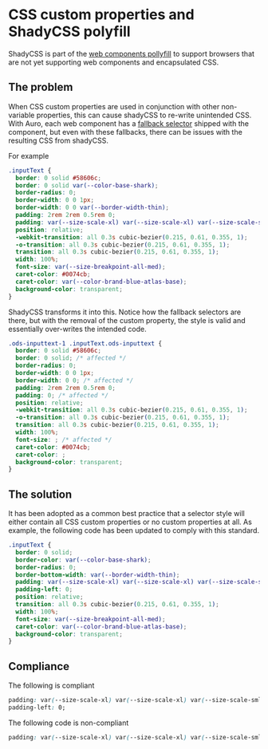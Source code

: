 # CSS custom properties and ShadyCSS polyfill

ShadyCSS is part of the [web components pollyfill](/support/polyfills/webcomponentsjs) to support browsers that are not yet supporting web components and encapsulated CSS. 

## The problem 

When CSS custom properties are used in conjunction with other non-variable properties, this can cause shadyCSS to re-write unintended CSS. With Auro, each web component has a [fallback selector](https://zellwk.com/blog/older-browsers-css/#:~:text=Property%20fallbacks,-If%20a%20browser&text=When%20this%20happens%2C%20the%20browser,way%20to%20provide%20a%20fallback.&text=In%20this%20example%2C%20browsers%20that,fall%20back%20to%20display%3A%20block%20.) shipped with the component, but even with these fallbacks, there can be issues with the resulting CSS from shadyCSS. 

For example

```css
.inputText {
  border: 0 solid #58606c;
  border: 0 solid var(--color-base-shark);
  border-radius: 0;
  border-width: 0 0 1px;
  border-width: 0 0 var(--border-width-thin);
  padding: 2rem 2rem 0.5rem 0;
  padding: var(--size-scale-xl) var(--size-scale-xl) var(--size-scale-sml) 0;
  position: relative;
  -webkit-transition: all 0.3s cubic-bezier(0.215, 0.61, 0.355, 1);
  -o-transition: all 0.3s cubic-bezier(0.215, 0.61, 0.355, 1);
  transition: all 0.3s cubic-bezier(0.215, 0.61, 0.355, 1);
  width: 100%;
  font-size: var(--size-breakpoint-all-med);
  caret-color: #0074cb;
  caret-color: var(--color-brand-blue-atlas-base);
  background-color: transparent;
}
```

ShadyCSS transforms it into this. Notice how the fallback selectors are there, but with the removal of the custom property, the style is valid and essentially over-writes the intended code. 

```css
.ods-inputtext-1 .inputText.ods-inputtext {
  border: 0 solid #58606c;
  border: 0 solid; /* affected */
  border-radius: 0;
  border-width: 0 0 1px;
  border-width: 0 0; /* affected */
  padding: 2rem 2rem 0.5rem 0;
  padding: 0; /* affected */
  position: relative;
  -webkit-transition: all 0.3s cubic-bezier(0.215, 0.61, 0.355, 1);
  -o-transition: all 0.3s cubic-bezier(0.215, 0.61, 0.355, 1);
  transition: all 0.3s cubic-bezier(0.215, 0.61, 0.355, 1);
  width: 100%;
  font-size: ; /* affected */
  caret-color: #0074cb;
  caret-color: ; 
  background-color: transparent;
}
```

## The solution 

It has been adopted as a common best practice that a selector style will either contain all CSS custom properties or no custom properties at all. As example, the following code has been updated to comply with this standard. 

```css
.inputText {
  border: 0 solid;
  border-color: var(--color-base-shark);
  border-radius: 0;
  border-bottom-width: var(--border-width-thin);
  padding: var(--size-scale-xl) var(--size-scale-xl) var(--size-scale-sml);
  padding-left: 0;
  position: relative;
  transition: all 0.3s cubic-bezier(0.215, 0.61, 0.355, 1);
  width: 100%;
  font-size: var(--size-breakpoint-all-med);
  caret-color: var(--color-brand-blue-atlas-base);
  background-color: transparent;
}
```

## Compliance 

The following is compliant 

```css
padding: var(--size-scale-xl) var(--size-scale-xl) var(--size-scale-sml);
padding-left: 0;
```

The following code is non-compliant  

```css
padding: var(--size-scale-xl) var(--size-scale-xl) var(--size-scale-sml) 0;
```
